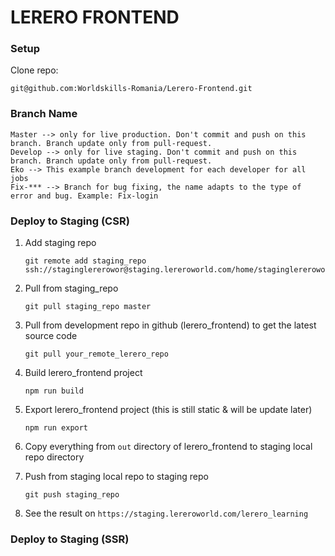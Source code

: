 # LERERO FRONTEND

### Setup
Clone repo:

```
git@github.com:Worldskills-Romania/Lerero-Frontend.git
```

### Branch Name
```
Master --> only for live production. Don't commit and push on this branch. Branch update only from pull-request.
Develop --> only for live staging. Don't commit and push on this branch. Branch update only from pull-request.
Eko --> This example branch development for each developer for all jobs
Fix-*** --> Branch for bug fixing, the name adapts to the type of error and bug. Example: Fix-login
```

### Deploy to Staging (CSR)
1. Add staging repo
    ```
   git remote add staging_repo ssh://staginglererowor@staging.lereroworld.com/home/staginglererowor/public_html/lerero_learning
   ```
2. Pull from staging_repo

   ```git pull staging_repo master```
3. Pull from development repo in github (lerero_frontend) to get the latest source code

   ```git pull your_remote_lerero_repo```

4. Build lerero_frontend project

   ```npm run build```

5. Export lerero_frontend project (this is still static & will be update later)

   ```npm run export```

6. Copy everything from ```out``` directory of lerero_frontend to staging local repo directory
7. Push from staging local repo to staging repo

   ```git push staging_repo```

8. See the result on 
```https://staging.lereroworld.com/lerero_learning```


### Deploy to Staging (SSR)